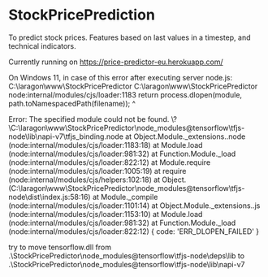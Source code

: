 # StockPricePrediction
To predict stock prices. Features based on last values in a timestep, and technical indicators.

Currently running on https://price-predictor-eu.herokuapp.com/

On Windows 11, in case of this error after executing server node.js:
C:\laragon\www\StockPricePredictor
C:\laragon\www\StockPricePredictor
node:internal/modules/cjs/loader:1183
  return process.dlopen(module, path.toNamespacedPath(filename));
                 ^

Error: The specified module could not be found.
\\?\C:\laragon\www\StockPricePredictor\node_modules\@tensorflow\tfjs-node\lib\napi-v7\tfjs_binding.node
    at Object.Module._extensions..node (node:internal/modules/cjs/loader:1183:18)
    at Module.load (node:internal/modules/cjs/loader:981:32)
    at Function.Module._load (node:internal/modules/cjs/loader:822:12)
    at Module.require (node:internal/modules/cjs/loader:1005:19)
    at require (node:internal/modules/cjs/helpers:102:18)
    at Object.<anonymous> (C:\laragon\www\StockPricePredictor\node_modules\@tensorflow\tfjs-node\dist\index.js:58:16)
    at Module._compile (node:internal/modules/cjs/loader:1101:14)
    at Object.Module._extensions..js (node:internal/modules/cjs/loader:1153:10)
    at Module.load (node:internal/modules/cjs/loader:981:32)
    at Function.Module._load (node:internal/modules/cjs/loader:822:12) {
  code: 'ERR_DLOPEN_FAILED'
}


try to move tensorflow.dll
from .\StockPricePredictor\node_modules\@tensorflow\tfjs-node\deps\lib
to .\StockPricePredictor\node_modules\@tensorflow\tfjs-node\lib\napi-v7